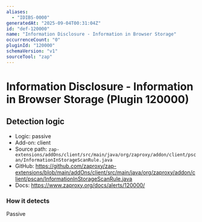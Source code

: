 ```yaml
---
aliases:
  - "IDIBS-0000"
generatedAt: "2025-09-04T00:31:04Z"
id: "def-120000"
name: "Information Disclosure - Information in Browser Storage"
occurrenceCount: "0"
pluginId: "120000"
schemaVersion: "v1"
sourceTool: "zap"
---
```


# Information Disclosure - Information in Browser Storage (Plugin 120000)

## Detection logic

- Logic: passive
- Add-on: client
- Source path: `zap-extensions/addOns/client/src/main/java/org/zaproxy/addon/client/pscan/InformationInStorageScanRule.java`
- GitHub: https://github.com/zaproxy/zap-extensions/blob/main/addOns/client/src/main/java/org/zaproxy/addon/client/pscan/InformationInStorageScanRule.java
- Docs: https://www.zaproxy.org/docs/alerts/120000/

### How it detects

Passive

